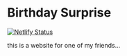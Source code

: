 # Birthday Surprise 

[![Netlify Status](https://api.netlify.com/api/v1/badges/a514573a-f2d6-4f00-a458-fcccbac57ff5/deploy-status)](https://app.netlify.com/sites/birthday-gift-surprise/deploys)

this is a website for one of my friends...